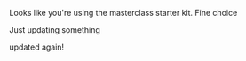 Looks like you're using the masterclass starter kit. Fine choice

Just updating something


updated again!